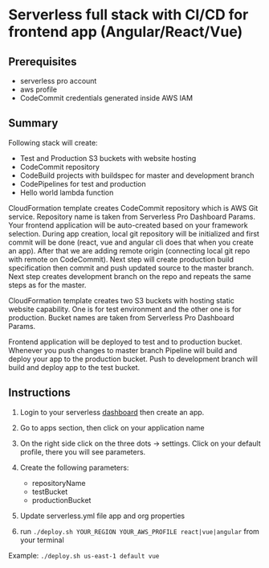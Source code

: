 # Serverless full stack with CI/CD for frontend app (Angular/React/Vue)

## Prerequisites
  - serverless pro account
  - aws profile 
  - CodeCommit credentials generated inside AWS IAM 

## Summary
Following stack will create:
  - Test and Production S3 buckets with website hosting
  - CodeCommit repository 
  - CodeBuild projects with buildspec for master and development branch
  - CodePipelines for test and production
  - Hello world lambda function

CloudFormation template creates CodeCommit repository which is AWS Git service. Repository name is taken from Serverless Pro Dashboard Params. Your frontend application will be auto-created based on your framework selection. During app creation, local git repository will  be initialized and first commit will be done (react, vue and angular cli does that when you create an app). After that we are adding remote origin (connecting local git repo with remote on CodeCommit). Next step will create production build specification then commit and push updated source to the master branch. Next step creates development branch on the repo and repeats the same steps as for the master.

CloudFormation template creates two S3 buckets with hosting static website capability. One is for test environment and the other one is for production. Bucket names are taken from Serverless Pro Dashboard Params. 

Frontend application will be deployed to test and to production bucket. Whenever you push changes to master branch Pipeline will build and deploy your app to the production bucket. Push to development branch will build and deploy app to the test bucket. 

## Instructions

1. Login to your serverless [dashboard](https://app.serverless.com) then create an app.

2. Go to apps section, then click on your application name

3. On the right side click on the three dots -> settings. Click on your default profile, there you will see parameters.

4. Create the following parameters:
    - repositoryName
    - testBucket
    - productionBucket

5. Update serverless.yml file app and org properties

6. run `./deploy.sh YOUR_REGION YOUR_AWS_PROFILE react|vue|angular` from your terminal

Example: `./deploy.sh us-east-1 default vue`
